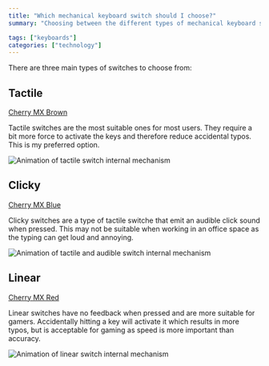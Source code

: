 ```yaml
---
title: "Which mechanical keyboard switch should I choose?"
summary: "Choosing between the different types of mechanical keyboard switches?"

tags: ["keyboards"]
categories: ["technology"]
---
```


There are three main types of switches to choose from: 

## Tactile

[Cherry MX Brown](https://www.cherrymx.de/en/mx-original/mx-brown.html)

Tactile switches are the most suitable ones for most users. They require a bit more force to activate the keys and therefore reduce accidental typos. This is my preferred option.

![Animation of tactile switch internal mechanism](https://www.cherrymx.de/_Resources/Persistent/eab22a5e10e07e5487817e5eaaa42db92950dfc3/GIF_MXRGB_Brown.gif)


## Clicky

[Cherry MX Blue](https://www.cherrymx.de/en/mx-original/mx-blue.html)

Clicky switches are a type of tactile switche that emit an audible click sound when pressed. This may not be suitable when working in an office space as the typing can get loud and annoying. 

![Animation of tactile and audible switch internal mechanism](https://www.cherrymx.de/_Resources/Persistent/82e048237373b7ff396b8f766abeaa21f116a942/GIF_MXRGB_Blue.gif)


## Linear

[Cherry MX Red](https://www.cherrymx.de/en/mx-original/mx-red.html)

Linear switches have no feedback when pressed and are more suitable for gamers. Accidentally hitting a key will activate it which results in more typos, but is acceptable for gaming as speed is more important than accuracy. 

![Animation of linear switch internal mechanism](https://www.cherrymx.de/_Resources/Persistent/fdcfc281f40105a8b46c3e03b72e34e7692ab1c6/GIF_MXRGB_Std-Red.gif)

